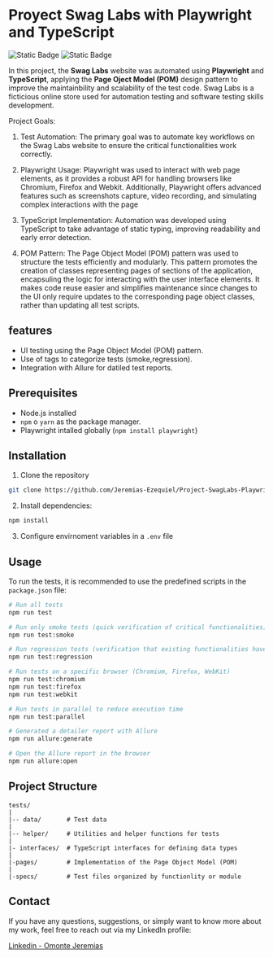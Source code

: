 # **Proyect Swag Labs with Playwright and TypeScript**

![Static Badge](https://img.shields.io/badge/typescript-blue?style=for-the-badge&logo=typescript&logoColor=black)
![Static Badge](https://img.shields.io/badge/playwright-black?style=for-the-badge&logoColor=black)




In this project, the **Swag Labs** website was automated using **Playwright** and **TypeScript**, applying the **Page Oject Model (POM)** design pattern to improve the maintainbility and scalability of the test code. Swag Labs is a ficticious online store used for automation testing and software testing skills development.

Project Goals: 
1. Test Automation: The primary goal was to automate key workflows on the Swag Labs website to ensure the critical functionalities work correctly.

2. Playwright Usage: Playwright was used to interact with web page elements, as it provides a robust API for handling browsers like Chromium, Firefox and Webkit. Additionally, Playwright offers advanced features such as screenshots capture, video recording, and simulating complex interactions with the page

3. TypeScript Implementation: Automation was developed using TypeScript to take advantage of static typing, improving readability and early error detection.

4. POM Pattern: The Page Object Model (POM) pattern was used to structure the tests efficiently and modularly. This pattern promotes the creation of classes representing pages of sections of the application, encapsuling the logic for interacting with the user interface elements. It makes code reuse easier and simplifies maintenance since changes to the UI only require updates to the corresponding page object classes, rather than updating all test scripts. 

## features

- UI testing using the Page Object Model (POM) pattern. 
- Use of tags to categorize tests (smoke,regression).
- Integration with Allure for datiled test reports.

## Prerequisites

- Node.js installed
- `npm` o `yarn` as the package manager. 
- Playwright intalled globally (`npm install playwright`)

## Installation

1. Clone the repository 
 
```bash
git clone https://github.com/Jeremias-Ezequiel/Project-SwagLabs-Playwright.git
```

2. Install dependencies:

```bash
npm install
```

3. Configure envirnoment variables in a `.env` file

## Usage

To run the tests, it is recommended to use the predefined scripts in the `package.json` file: 

```bash
# Run all tests
npm run test

# Run only smoke tests (quick verification of critical functionalities)
npm run test:smoke

# Run regression tests (verification that existing functionalities have not broken)
npm run test:regression 

# Run tests on a specific browser (Chromium, Firefox, WebKit)
npm run test:chromium
npm run test:firefox
npm run test:webkit

# Run tests in parallel to reduce execution time
npm run test:parallel

# Generated a detailer report with Allure
npm run allure:generate

# Open the Allure report in the browser 
npm run allure:open
```

## Project Structure 

```
tests/
|
|-- data/       # Test data
|   
|-- helper/     # Utilities and helper functions for tests
| 
|- interfaces/  # TypeScript interfaces for defining data types   
|   
|-pages/        # Implementation of the Page Object Model (POM)
|   
|-specs/        # Test files organized by functionlity or module 
```

## Contact

If you have any questions, suggestions, or simply want to know more about my work, feel free to reach out via my LinkedIn profile:

[Linkedin - Omonte Jeremias](https://www.linkedin.com/in/omontejeremias/)
